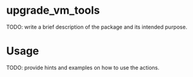 # upgrade_vm_tools
TODO: write a brief description of the package and its intended purpose.
# Usage
TODO: provide hints and examples on how to use the actions.

